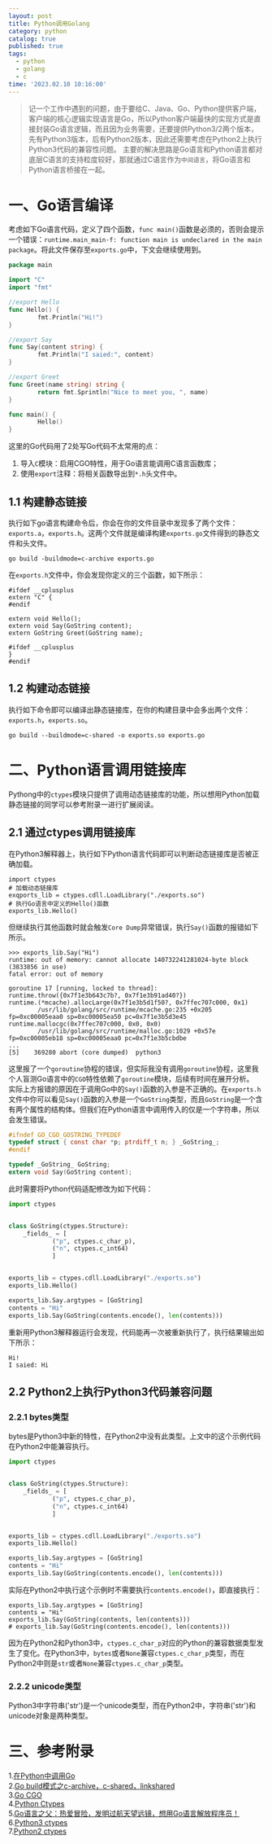 ```yaml
---
layout: post
title: Python调用Golang
category: python
catalog: true
published: true
tags:
  - python
  - golang
  - c
time: '2023.02.10 10:16:00'
---
```

> 记一个工作中遇到的问题，由于要给C、Java、Go、Python提供客户端，客户端的核心逻辑实现语言是Go，所以Python客户端最快的实现方式是直接封装Go语言逻辑，而且因为业务需要，还要提供Python3/2两个版本，先有Python3版本，后有Python2版本，因此还需要考虑在Python2上执行Python3代码的兼容性问题。
> 主要的解决思路是Go语言和Python语言都对底层C语言的支持粒度较好，那就通过C语言作为`中间语言`，将Go语言和Python语言桥接在一起。

# 一、Go语言编译
考虑如下Go语言代码，定义了四个函数，`func main()`函数是必须的，否则会提示一个错误：`runtime.main_main·f: function main is undeclared in the main package`。将此文件保存至`exports.go`中，下文会继续使用到。
```go
package main

import "C"
import "fmt"

//export Hello
func Hello() {
        fmt.Println("Hi!")
}

//export Say
func Say(content string) {
        fmt.Println("I saied:", content)
}

//export Greet
func Greet(name string) string {
        return fmt.Sprintln("Nice to meet you, ", name)
}

func main() {
        Hello()
}
```
这里的Go代码用了2处写Go代码不太常用的点：
1. 导入`C`模块：启用CGO特性，用于Go语言能调用C语言函数库；
2. 使用`export`注释：将相关函数导出到`*.h`头文件中。

## 1.1 构建静态链接
执行如下go语言构建命令后，你会在你的文件目录中发现多了两个文件：`exports.a`，`exports.h`。这两个文件就是编译构建`exports.go`文件得到的静态文件和头文件。
```shell
go build -buildmode=c-archive exports.go
```
在`exports.h`文件中，你会发现你定义的三个函数，如下所示：
```
#ifdef __cplusplus
extern "C" {
#endif

extern void Hello();
extern void Say(GoString content);
extern GoString Greet(GoString name);

#ifdef __cplusplus
}
#endif
```

## 1.2 构建动态链接
执行如下命令即可以编译出静态链接库，在你的构建目录中会多出两个文件：`exports.h`，`exports.so`。
```
go build --buildmode=c-shared -o exports.so exports.go
```

# 二、Python语言调用链接库
Pythong中的`ctypes`模块只提供了调用动态链接库的功能，所以想用Python加载静态链接的同学可以参考附录一进行扩展阅读。

## 2.1 通过ctypes调用链接库
在Python3解释器上，执行如下Python语言代码即可以判断动态链接库是否被正确加载。
```
import ctypes
# 加载动态链接库
exqports_lib = ctypes.cdll.LoadLibrary("./exports.so")
# 执行Go语言中定义的Hello()函数
exports_lib.Hello()
```
但继续执行其他函数时就会触发`Core Dump`异常错误，执行`Say()`函数的报错如下所示。
```
>>> exports_lib.Say("Hi")
runtime: out of memory: cannot allocate 140732241281024-byte block (3833856 in use)
fatal error: out of memory

goroutine 17 [running, locked to thread]:
runtime.throw({0x7f1e3b643c7b?, 0x7f1e3b91ad40?})
runtime.(*mcache).allocLarge(0x7f1e3b5d1f50?, 0x7ffec707c000, 0x1)
        /usr/lib/golang/src/runtime/mcache.go:235 +0x205 fp=0xc00005eaa0 sp=0xc00005ea50 pc=0x7f1e3b5d3e45
runtime.mallocgc(0x7ffec707c000, 0x0, 0x0)
        /usr/lib/golang/src/runtime/malloc.go:1029 +0x57e fp=0xc00005eb18 sp=0xc00005eaa0 pc=0x7f1e3b5cbdbe
...
[5]    369280 abort (core dumped)  python3
```
这里报了一个`goroutine`协程的错误，但实际我没有调用`goroutine`协程，这里我个人盲测Go语言中的`CGO`特性依赖了`goroutine`模块，后续有时间在展开分析。  
实际上方报错的原因在于调用Go中的`Say()`函数的入参是不正确的。在`exports.h`文件中你可以看见`Say()`函数的入参是一个`GoString`类型，而且`GoString`是一个含有两个属性的结构体。但我们在Python语言中调用传入的仅是一个字符串，所以会发生错误。
```C
#ifndef GO_CGO_GOSTRING_TYPEDEF
typedef struct { const char *p; ptrdiff_t n; } _GoString_;
#endif

typedef _GoString_ GoString;
extern void Say(GoString content);
```
此时需要将Python代码适配修改为如下代码：
```Python
import ctypes


class GoString(ctypes.Structure):
    _fields_ = [
            ("p", ctypes.c_char_p),
            ("n", ctypes.c_int64)
            ]


exports_lib = ctypes.cdll.LoadLibrary("./exports.so")
exports_lib.Hello()

exports_lib.Say.argtypes = [GoString]
contents = "Hi"
exports_lib.Say(GoString(contents.encode(), len(contents)))
```
重新用Python3解释器运行会发现，代码能再一次被重新执行了，执行结果输出如下所示：
```shell
Hi!
I saied: Hi
```

## 2.2 Python2上执行Python3代码兼容问题
### 2.2.1 bytes类型
bytes是Python3中新的特性，在Python2中没有此类型。上文中的这个示例代码在Python2中能兼容执行。
```Python
import ctypes


class GoString(ctypes.Structure):
    _fields_ = [
            ("p", ctypes.c_char_p),
            ("n", ctypes.c_int64)
            ]


exports_lib = ctypes.cdll.LoadLibrary("./exports.so")
exports_lib.Hello()

exports_lib.Say.argtypes = [GoString]
contents = "Hi"
exports_lib.Say(GoString(contents.encode(), len(contents)))
```
实际在Python2中执行这个示例时不需要执行`contents.encode()`，即直接执行：
```
exports_lib.Say.argtypes = [GoString]
contents = "Hi"
exports_lib.Say(GoString(contents, len(contents)))
# exports_lib.Say(GoString(contents.encode(), len(contents)))
```
因为在Python2和Python3中，`ctypes.c_char_p`对应的Python的兼容数据类型发生了变化。在Python3中，`bytes`或者`None`兼容`ctypes.c_char_p`类型，而在Python2中则是`str`或者`None`兼容`ctypes.c_char_p`类型。

### 2.2.2 unicode类型
Python3中字符串('str')是一个unicode类型，而在Python2中，字符串('str')和unicode对象是两种类型。

# 三、参考附录
1.[在Python中调用Go](https://zhuanlan.zhihu.com/p/518374146)  
2.[Go build模式之c-archive，c-shared，linkshared](https://davidchan0519.github.io/2019/04/05/go-buildmode-c/)  
3.[Go CGO](https://chai2010.cn/advanced-go-programming-book/ch2-cgo/ch2-02-basic.html)  
4.[Python Ctypes](https://docs.python.org/3/library/ctypes.html?highlight=ctypes)  
5.[Go语言之父：热爱冒险，发明过航天望远镜，想用Go语言解放程序员！](https://zhuanlan.zhihu.com/p/133955040)  
6.[Python3 ctypes](https://docs.python.org/3/library/ctypes.html?highlight=ctypes#fundamental-data-types)  
7.[Python2 ctypes](https://docs.python.org/2.7/library/ctypes.html#ctypes.c_char_p)  
